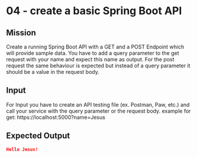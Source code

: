 # 04 - create a basic Spring Boot API

## Mission
Create a running Spring Boot API with a GET and a POST Endpoint which will provide sample data. You have to add a query parameter to the get request with your name and expect this name as output. For the post request the same behaviour is expected but instead of a query parameter it should be a value in the request body.

## Input
For Input you have to create an API testing file (ex. Postman, Paw, etc.) and call your service with the query parameter or the request body.
example for get: https://localhost:5000?name=Jesus

## Expected Output
```json
Hello Jesus!
```